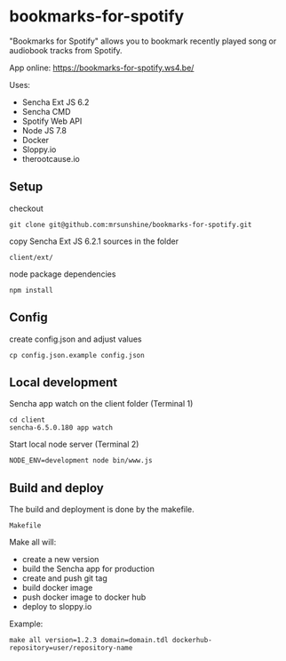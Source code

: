 # bookmarks-for-spotify
"Bookmarks for Spotify" allows you to bookmark recently played song or audiobook tracks from Spotify.

App online: https://bookmarks-for-spotify.ws4.be/

Uses:
* Sencha Ext JS 6.2
* Sencha CMD
* Spotify Web API
* Node JS 7.8
* Docker
* Sloppy.io
* therootcause.io


## Setup

checkout

    git clone git@github.com:mrsunshine/bookmarks-for-spotify.git

copy Sencha Ext JS 6.2.1 sources in the folder

    client/ext/

node package dependencies

    npm install

## Config

create config.json and adjust values

    cp config.json.example config.json

## Local development

Sencha app watch on the client folder (Terminal 1)

    cd client
    sencha-6.5.0.180 app watch

Start local node server (Terminal 2)

    NODE_ENV=development node bin/www.js


## Build and deploy

The build and deployment is done by the makefile.

    Makefile

Make all will:
 * create a new version
 * build the Sencha app for production
 * create and push git tag
 * build docker image
 * push docker image to docker hub
 * deploy to sloppy.io

Example:

    make all version=1.2.3 domain=domain.tdl dockerhub-repository=user/repository-name

